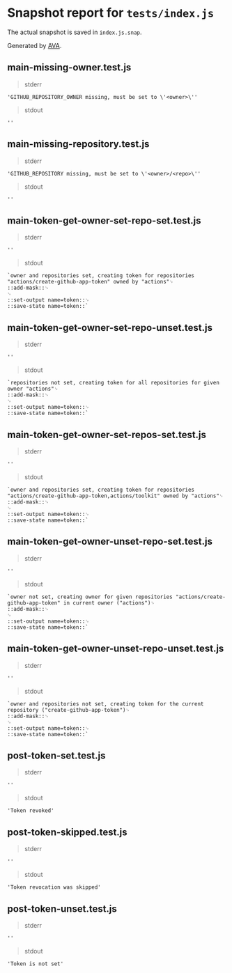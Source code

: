 # Snapshot report for `tests/index.js`

The actual snapshot is saved in `index.js.snap`.

Generated by [AVA](https://avajs.dev).

## main-missing-owner.test.js

> stderr

    'GITHUB_REPOSITORY_OWNER missing, must be set to \'<owner>\''

> stdout

    ''

## main-missing-repository.test.js

> stderr

    'GITHUB_REPOSITORY missing, must be set to \'<owner>/<repo>\''

> stdout

    ''

## main-token-get-owner-set-repo-set.test.js

> stderr

    ''

> stdout

    `owner and repositories set, creating token for repositories "actions/create-github-app-token" owned by "actions"␊
    ::add-mask::␊
    ␊
    ::set-output name=token::␊
    ::save-state name=token::`

## main-token-get-owner-set-repo-unset.test.js

> stderr

    ''

> stdout

    `repositories not set, creating token for all repositories for given owner "actions"␊
    ::add-mask::␊
    ␊
    ::set-output name=token::␊
    ::save-state name=token::`

## main-token-get-owner-set-repos-set.test.js

> stderr

    ''

> stdout

    `owner and repositories set, creating token for repositories "actions/create-github-app-token,actions/toolkit" owned by "actions"␊
    ::add-mask::␊
    ␊
    ::set-output name=token::␊
    ::save-state name=token::`

## main-token-get-owner-unset-repo-set.test.js

> stderr

    ''

> stdout

    `owner not set, creating owner for given repositories "actions/create-github-app-token" in current owner ("actions")␊
    ::add-mask::␊
    ␊
    ::set-output name=token::␊
    ::save-state name=token::`

## main-token-get-owner-unset-repo-unset.test.js

> stderr

    ''

> stdout

    `owner and repositories not set, creating token for the current repository ("create-github-app-token")␊
    ::add-mask::␊
    ␊
    ::set-output name=token::␊
    ::save-state name=token::`

## post-token-set.test.js

> stderr

    ''

> stdout

    'Token revoked'

## post-token-skipped.test.js

> stderr

    ''

> stdout

    'Token revocation was skipped'

## post-token-unset.test.js

> stderr

    ''

> stdout

    'Token is not set'
